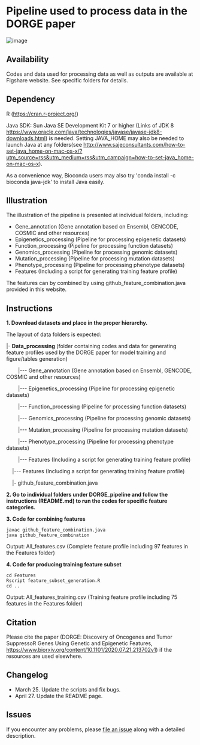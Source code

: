 # Pipeline used to process data in the DORGE paper
![image](https://github.com/biocq/DORGE/blob/master/DORGE_logo.svg)


## Availability
Codes and data used for processing data as well as outputs are available at Figshare website. See specific folders for details.

## Dependency

R (https://cran.r-project.org/)

Java SDK: Sun Java SE Development Kit 7 or higher (Links of JDK 8 https://www.oracle.com/java/technologies/javase/javase-jdk8-downloads.html) is needed. Setting JAVA_HOME may also be needed to launch Java at any folders(see http://www.sajeconsultants.com/how-to-set-java_home-on-mac-os-x/?utm_source=rss&utm_medium=rss&utm_campaign=how-to-set-java_home-on-mac-os-x).

As a convenience way, Bioconda users may also try 'conda install -c bioconda java-jdk' to install Java easily.


## Illustration
The illustration of the pipeline is presented at individual folders, including:

*  Gene_annotation (Gene annotation based on Ensembl, GENCODE, COSMIC and other resources)
*  Epigenetics_processing (Pipeline for processing epigenetic datasets)
*  Function_processing (Pipeline for processing function datasets)
*  Genomics_processing (Pipeline for processing genomic datasets)
*  Mutation_processing (Pipeline for processing mutation datasets)
*  Phenotype_processing (Pipeline for processing phenotype datasets)
*  Features (Including a script for generating training feature profile)


The features can by combined by using github_feature_combination.java provided in this website.

## Instructions

**1. Download datasets and place in the proper hierarchy.**

The layout of data folders is expected:

|- **Data_processing** (folder containing codes and data for generating feature profiles used by the DORGE paper for model training and figure/tables generation)

&nbsp;&nbsp;&nbsp;&nbsp;&nbsp;&nbsp;&nbsp;&nbsp;|--- Gene_annotation (Gene annotation based on Ensembl, GENCODE, COSMIC and other resources)

&nbsp;&nbsp;&nbsp;&nbsp;&nbsp;&nbsp;&nbsp;&nbsp;|--- Epigenetics_processing (Pipeline for processing epigenetic datasets)

&nbsp;&nbsp;&nbsp;&nbsp;&nbsp;&nbsp;&nbsp;&nbsp;|--- Function_processing (Pipeline for processing function datasets)

&nbsp;&nbsp;&nbsp;&nbsp;&nbsp;&nbsp;&nbsp;&nbsp;|--- Genomics_processing (Pipeline for processing genomic datasets)

&nbsp;&nbsp;&nbsp;&nbsp;&nbsp;&nbsp;&nbsp;&nbsp;|--- Mutation_processing (Pipeline for processing mutation datasets)

&nbsp;&nbsp;&nbsp;&nbsp;&nbsp;&nbsp;&nbsp;&nbsp;|--- Phenotype_processing (Pipeline for processing phenotype datasets)
  
&nbsp;&nbsp;&nbsp;&nbsp;&nbsp;&nbsp;&nbsp;&nbsp;|--- Features (Including a script for generating training feature profile)

&nbsp;&nbsp;&nbsp;&nbsp;|--- Features (Including a script for generating training feature profile)

&nbsp;&nbsp;&nbsp;&nbsp;|- github_feature_combination.java

**2. Go to individual folders under DORGE_pipeline and follow the instructions (README.md) to run the codes for specific feature categories.**

**3. Code for combining features**
```
javac github_feature_combination.java
java github_feature_combination
```

Output: All_features.csv (Complete feature profile including 97 features in the Features folder)

**4. Code for producing training feature subset**
```
cd Features
Rscript feature_subset_generation.R
cd ..
```

Output: All_features_training.csv (Training feature profile including 75 features in the Features folder)

## Citation

Please cite the paper (DORGE: Discovery of Oncogenes and Tumor SuppressoR Genes Using Genetic and Epigenetic Features, https://www.biorxiv.org/content/10.1101/2020.07.21.213702v1) if the resources are used elsewhere.


## Changelog
*  March 25. Update the scripts and fix bugs.
*  April 27. Update the README page.

## Issues

If you encounter any problems, please [file an issue](https://github.com/biocq/DORGE_pipeline/issues) along with a detailed description.
